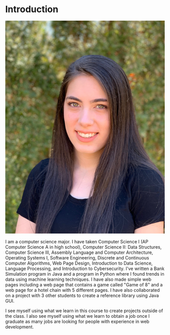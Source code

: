 # Introduction

![](image1.jpeg)

I am a computer science major. I have taken Computer Science I (AP
Computer Science A in high school), Computer Science II: Data
Structures, Computer Science III, Assembly Language and Computer
Architecture, Operating Systems I, Software Engineering, Discrete and
Continuous Computer Algorithms, Web Page Design, Introduction to Data
Science, Language Processing, and Introduction to Cybersecurity. I've
written a Bank Simulation program in Java and a program in Python where
I found trends in data using machine learning techniques. I have also
made simple web pages including a web page that contains a game called
"Game of 8" and a web page for a hotel chain with 5 different pages. I
have also collaborated on a project with 3 other students to create a
reference library using Java GUI.

I see myself using what we learn in this course to create projects
outside of the class. I also see myself using what we learn to obtain a
job once I graduate as many jobs are looking for people with experience
in web development.
